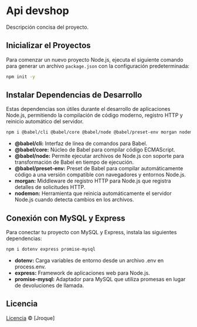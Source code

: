 # Api devshop

Descripción concisa del proyecto.

## Inicializar el Proyectos

Para comenzar un nuevo proyecto Node.js, ejecuta el siguiente comando para generar un archivo `package.json` con la configuración predeterminada:

```bash
npm init -y
```

## Instalar Dependencias de Desarrollo

Estas dependencias son útiles durante el desarrollo de aplicaciones Node.js, permitiendo la compilación de código moderno, registro HTTP y reinicio automático del servidor.

```bash
npm i @babel/cli @babel/core @babel/node @babel/preset-env morgan nodemon -D
```

- **@babel/cli:** Interfaz de línea de comandos para Babel.
- **@babel/core:** Núcleo de Babel para compilar código ECMAScript.
- **@babel/node:** Permite ejecutar archivos de Node.js con soporte para transformación de Babel en tiempo de ejecución.
- **@babel/preset-env:** Preset de Babel para compilar automáticamente código a una versión compatible con navegadores y entornos Node.js.
- **morgan:** Middleware de registro HTTP para Node.js que registra detalles de solicitudes HTTP.
- **nodemon:** Herramienta que reinicia automáticamente el servidor Node.js cuando detecta cambios en los archivos.

## Conexión con MySQL y Express

Para conectar tu proyecto con MySQL y Express, instala las siguientes dependencias:

```bash
npm i dotenv express promise-mysql
```

- **dotenv:** Carga variables de entorno desde un archivo .env en process.env.
- **express:** Framework de aplicaciones web para Node.js.
- **promise-mysql:** Adaptador para MySQL que utiliza promesas en lugar de devoluciones de llamada.

## Licencia

[Licencia](#) © [Jroque]
